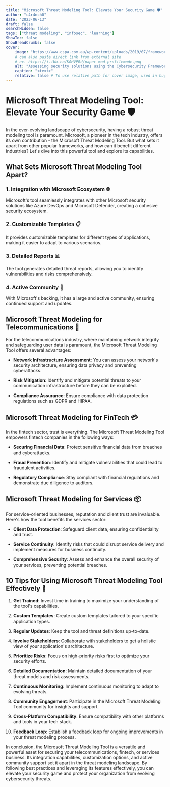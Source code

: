 ```yaml
---
title: "Microsoft Threat Modeling Tool: Elevate Your Security Game 🛡️"
author: "c4r4nch0"
date: "2023-06-13"
draft: false
searchHidden: false
tags: ["threat modeling", "infosec", "learning"]
ShowToc: false
ShowBreadCrumbs: false
cover:
    image: "https://www.cspa.com.au/wp-content/uploads/2019/07/framework_button_5anniversary.png"
    # can also paste direct link from external site
    # ex. https://i.ibb.co/K0HVPBd/paper-mod-profilemode.png
    alt: "Assessing security solutions using the Cybersecurity Framework"
    caption: "<text>"
    relative: false # To use relative path for cover image, used in hugo Page-bundles    
---
```


# Microsoft Threat Modeling Tool: Elevate Your Security Game 🛡️

In the ever-evolving landscape of cybersecurity, having a robust threat modeling tool is paramount. Microsoft, a pioneer in the tech industry, offers its own contribution - the Microsoft Threat Modeling Tool. But what sets it apart from other popular frameworks, and how can it benefit different industries? Let's dive into this powerful tool and explore its capabilities.

## What Sets Microsoft Threat Modeling Tool Apart?

### 1. **Integration with Microsoft Ecosystem** 🌐

   Microsoft's tool seamlessly integrates with other Microsoft security solutions like Azure DevOps and Microsoft Defender, creating a cohesive security ecosystem.

### 2. **Customizable Templates** 📋

   It provides customizable templates for different types of applications, making it easier to adapt to various scenarios.

### 3. **Detailed Reports** 📊

   The tool generates detailed threat reports, allowing you to identify vulnerabilities and risks comprehensively.

### 4. **Active Community** 👥

   With Microsoft's backing, it has a large and active community, ensuring continued support and updates.

## Microsoft Threat Modeling for Telecommunications 📡

For the telecommunications industry, where maintaining network integrity and safeguarding user data is paramount, the Microsoft Threat Modeling Tool offers several advantages:

- **Network Infrastructure Assessment**: You can assess your network's security architecture, ensuring data privacy and preventing cyberattacks.

- **Risk Mitigation**: Identify and mitigate potential threats to your communication infrastructure before they can be exploited.

- **Compliance Assurance**: Ensure compliance with data protection regulations such as GDPR and HIPAA.

## Microsoft Threat Modeling for FinTech 💳

In the fintech sector, trust is everything. The Microsoft Threat Modeling Tool empowers fintech companies in the following ways:

- **Securing Financial Data**: Protect sensitive financial data from breaches and cyberattacks.

- **Fraud Prevention**: Identify and mitigate vulnerabilities that could lead to fraudulent activities.

- **Regulatory Compliance**: Stay compliant with financial regulations and demonstrate due diligence to auditors.

## Microsoft Threat Modeling for Services 📦

For service-oriented businesses, reputation and client trust are invaluable. Here's how the tool benefits the services sector:

- **Client Data Protection**: Safeguard client data, ensuring confidentiality and trust.

- **Service Continuity**: Identify risks that could disrupt service delivery and implement measures for business continuity.

- **Comprehensive Security**: Assess and enhance the overall security of your services, preventing potential breaches.

## 10 Tips for Using Microsoft Threat Modeling Tool Effectively 🚀

1. **Get Trained**: Invest time in training to maximize your understanding of the tool's capabilities.

2. **Custom Templates**: Create custom templates tailored to your specific application types.

3. **Regular Updates**: Keep the tool and threat definitions up-to-date.

4. **Involve Stakeholders**: Collaborate with stakeholders to get a holistic view of your application's architecture.

5. **Prioritize Risks**: Focus on high-priority risks first to optimize your security efforts.

6. **Detailed Documentation**: Maintain detailed documentation of your threat models and risk assessments.

7. **Continuous Monitoring**: Implement continuous monitoring to adapt to evolving threats.

8. **Community Engagement**: Participate in the Microsoft Threat Modeling Tool community for insights and support.

9. **Cross-Platform Compatibility**: Ensure compatibility with other platforms and tools in your tech stack.

10. **Feedback Loop**: Establish a feedback loop for ongoing improvements in your threat modeling process.

In conclusion, the Microsoft Threat Modeling Tool is a versatile and powerful asset for securing your telecommunications, fintech, or services business. Its integration capabilities, customization options, and active community support set it apart in the threat modeling landscape. By following best practices and leveraging its features effectively, you can elevate your security game and protect your organization from evolving cybersecurity threats.